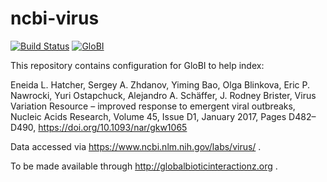 # ncbi-virus
[![Build Status](https://travis-ci.org/globalbioticinteractionz/ncbi-virus.svg)](https://travis-ci.org/globalbioticinteractionz/ncbi-virus) [![GloBI](http://api.globalbioticinteractionz.org/interaction.svg?accordingTo=globi:globalbioticinteractionz/ncbi-virus)](http://globalbioticinteractionz.org/?accordingTo=globi:globalbioticinteractionz/ncbi-virus)

This repository contains configuration for GloBI to help index:

Eneida L. Hatcher, Sergey A. Zhdanov, Yiming Bao, Olga Blinkova, Eric P. Nawrocki, Yuri Ostapchuck, Alejandro A. Schäffer, J. Rodney Brister, Virus Variation Resource – improved response to emergent viral outbreaks, Nucleic Acids Research, Volume 45, Issue D1, January 2017, Pages D482–D490, https://doi.org/10.1093/nar/gkw1065

Data accessed via https://www.ncbi.nlm.nih.gov/labs/virus/ .

To be made available through http://globalbioticinteractionz.org .
